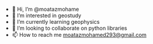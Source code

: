 - 👋 Hi, I’m @moatazmohame
- 👀 I’m interested in geostudy
- 🌱 I’m currently learning geophysics
- 💞️ I’m looking to collaborate on python libraries
- 📫 How to reach me moatazmohamed293@gmail.com

<!---
moatazmohame/moatazmohame is a ✨ special ✨ repository because its `README.md` (this file) appears on your GitHub profile.
You can click the Preview link to take a look at your changes.
--->
